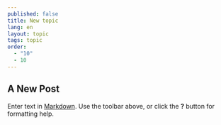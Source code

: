 ```yaml
---
published: false
title: New topic
lang: en
layout: topic
tags: topic
order: 
  - "10"
  - 10
---
```


## A New Post

Enter text in [Markdown](http://daringfireball.net/projects/markdown/). Use the toolbar above, or click the **?** button for formatting help.
